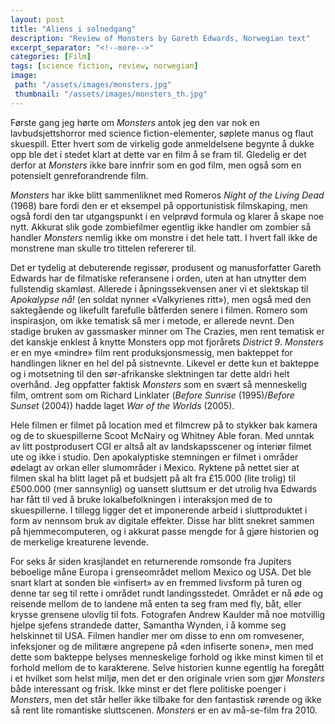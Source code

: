 ```yaml
---
layout: post
title: "Aliens i solnedgang"
description: "Review of Monsters by Gareth Edwards, Norwegian text"
excerpt_separator: "<!--more-->"
categories: [Film]
tags: [science fiction, review, norwegian]
image:
 path: "/assets/images/monsters.jpg"
 thumbnail: "/assets/images/monsters_th.jpg"
---
```


Første gang jeg hørte om _Monsters_ antok jeg den var nok en lavbudsjettshorror med science fiction-elementer, søplete manus og flaut skuespill. Etter hvert som de virkelig gode anmeldelsene begynte å dukke opp ble det i stedet klart at dette var en film å se fram til. Gledelig er det derfor at _Monsters_ ikke bare innfrir som en god film, men også som en potensielt genreforandrende film. 

<!--more-->

_Monsters_ har ikke blitt sammenliknet med Romeros _Night of the Living Dead_ (1968) bare fordi den er et eksempel på opportunistisk filmskaping, men også fordi den tar utgangspunkt i en velprøvd formula og klarer å skape noe nytt. Akkurat slik gode zombiefilmer egentlig ikke handler om zombier så handler _Monsters_ nemlig ikke om monstre i det hele tatt. I hvert fall ikke de monstrene man skulle tro tittelen refererer til.

Det er tydelig at debuterende regissør, produsent og manusforfatter Gareth Edwards har de filmatiske referansene i orden, uten at han utnytter dem fullstendig skamløst. Allerede i åpningssekvensen aner vi et slektskap til _Apokalypse nå!_ (en soldat nynner «Valkyrienes ritt»), men også med den saktegående og likefullt farefulle båtferden senere i filmen. Romero som inspirasjon, om ikke tematisk så mer i metode, er allerede nevnt. Den stadige bruken av gassmasker minner om The Crazies, men rent tematisk er det kanskje enklest å knytte Monsters opp mot fjorårets _District 9_. _Monsters_ er en mye «mindre» film rent produksjonsmessig, men bakteppet for handlingen likner en hel del på sistnevnte. Likevel er dette kun et bakteppe og i motsetning til den sør-afrikanske slektningen tar dette aldri helt overhånd. Jeg oppfatter faktisk _Monsters_ som en svært så menneskelig film, omtrent som om Richard Linklater (_Before Sunrise_ (1995)/_Before Sunset_ (2004)) hadde laget _War of the Worlds_ (2005).

Hele filmen er filmet på location med et filmcrew på to stykker bak kamera og de to skuespillerne Scoot McNairy og Whitney Able foran. Med unntak av litt postprodusert CGI er altså alt av landskapsscener og interiør filmet ute og ikke i studio. Den apokalyptiske stemningen er filmet i områder ødelagt av orkan eller slumområder i Mexico. Ryktene på nettet sier at filmen skal ha blitt laget på et budsjett på alt fra £15.000 (lite trolig) til £500.000 (mer sannsynlig) og uansett sluttsum er det utrolig hva Edwards har fått til ved å bruke lokalbefolkningen i interaksjon med de to skuespillerne. I tillegg ligger det et imponerende arbeid i sluttproduktet i form av nennsom bruk av digitale effekter. Disse har blitt snekret sammen på hjemmecomputeren, og i akkurat passe mengde for å gjøre historien og de merkelige kreaturene levende.

For seks år siden krasjlandet en returnerende romsonde fra Jupiters beboelige måne Europa i grenseområdet mellom Mexico og USA. Det ble snart klart at sonden ble «infisert» av en fremmed livsform på turen og denne tar seg til rette i området rundt landingsstedet. Området er nå øde og reisende mellom de to landene må enten ta seg fram med fly, båt, eller krysse grensene ulovlig til fots. Fotografen Andrew Kaulder må noe motvillig hjelpe sjefens strandede datter, Samantha Wynden, i å komme seg helskinnet til USA. Filmen handler mer om disse to enn om romvesener, infeksjoner og de militære angrepene på «den infiserte sonen», men med dette som bakteppe belyses menneskelige forhold og ikke minst kimen til et forhold mellom de to karakterene. Selve historien kunne egentlig ha foregått i et hvilket som helst miljø, men det er den originale vrien som gjør _Monsters_ både interessant og frisk. Ikke minst er det flere politiske poenger i _Monsters_, men det står heller ikke tilbake for den fantastisk rørende og ikke så rent lite romantiske sluttscenen. _Monsters_ er en av må-se-film fra 2010.